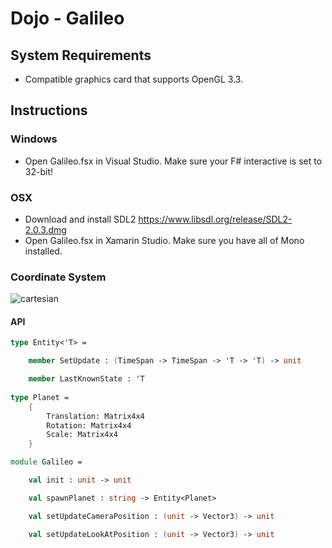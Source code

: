 # Dojo - Galileo

## System Requirements

- Compatible graphics card that supports OpenGL 3.3.

## Instructions

### Windows

- Open Galileo.fsx in Visual Studio. Make sure your F# interactive is set to 32-bit!

### OSX

- Download and install SDL2 https://www.libsdl.org/release/SDL2-2.0.3.dmg
- Open Galileo.fsx in Xamarin Studio. Make sure you have all of Mono installed.

### Coordinate System

![cartesian](http://www.falloutsoftware.com/tutorials/gl/cartesian.gif)

#### API

```fsharp
type Entity<'T> =

    member SetUpdate : (TimeSpan -> TimeSpan -> 'T -> 'T) -> unit

    member LastKnownState : 'T
    
type Planet =
    {
        Translation: Matrix4x4
        Rotation: Matrix4x4
        Scale: Matrix4x4
    }

module Galileo =

    val init : unit -> unit

    val spawnPlanet : string -> Entity<Planet>

    val setUpdateCameraPosition : (unit -> Vector3) -> unit

    val setUpdateLookAtPosition : (unit -> Vector3) -> unit
```
